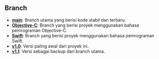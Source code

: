 ## Branch

-   **[main](https://github.com/JulioPr0/using-xcode/tree/main)**: Branch utama yang berisi kode stabil dan terbaru.
-   **[Objective-C](https://github.com/JulioPr0/using-xcode/tree/Objective-C)**: Branch yang berisi proyek menggunakan bahasa pemrograman Objective-C.
-   **[Swift](https://github.com/JulioPr0/using-xcode/tree/Swift)**: Branch yang berisi proyek menggunakan bahasa pemrograman Swift.
-   **[v1.0](https://github.com/JulioPr0/using-xcode/tree/v1.0)**: Versi paling awal dari proyek ini.
-   **[v1.1](https://github.com/JulioPr0/using-xcode/tree/v1.1)**: Versi sebagai backup dari branch utama.
